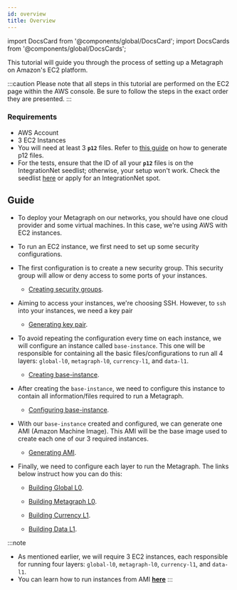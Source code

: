 ```yaml
---
id: overview
title: Overview
---
```

import DocsCard from '@components/global/DocsCard';
import DocsCards from '@components/global/DocsCards';

<intro-end />

This tutorial will guide you through the process of setting up a Metagraph on Amazon's EC2 platform.

:::caution
Please note that all steps in this tutorial are performed on the EC2 page within the AWS console. Be sure to follow the steps in the exact order they are presented.
:::

### Requirements
- AWS Account
- 3 EC2 Instances
- You will need at least 3 **`p12`** files. Refer to [this guide](/sdk/guides/working-with-p12-files) on how to generate p12 files.
- For the tests, ensure that the ID of all your **`p12`** files is on the IntegrationNet seedlist; otherwise, your setup won't work. Check the seedlist [here](https://constellationlabs-dag.s3.us-west-1.amazonaws.com/integrationnet-seedlist) or apply for an IntegrationNet spot.

## Guide
- To deploy your Metagraph on our networks, you should have one cloud provider and some virtual machines. In this case, we're using AWS with EC2 instances.

- To run an EC2 instance, we first need to set up some security configurations.

- The first configuration is to create a new security group. This security group will allow or deny access to some ports of your instances.
  -  [Creating security groups](/sdk/guides/setup-a-metagraph/security-groups).

- Aiming to access your instances, we're choosing SSH. However, to `ssh` into your instances, we need a key pair
  -  [Generating key pair](/sdk/guides/setup-a-metagraph/key-pairs).

- To avoid repeating the configuration every time on each instance, we will configure an instance called `base-instance`. This one will be responsible for containing all the basic files/configurations to run all 4 layers: `global-l0`, `metagraph-l0`, `currency-l1`, and `data-l1`.
  -  [Creating base-instance](/sdk/guides/setup-a-metagraph/base-instance/generating-base-instance).

- After creating the `base-instance`, we need to configure this instance to contain all information/files required to run a Metagraph. 
  -  [Configuring base-instance](/sdk/guides/setup-a-metagraph/base-instance/configuring-base-instance).

- With our `base-instance` created and configured, we can generate one AMI (Amazon Machine Image). This AMI will be the base image used to create each one of our 3 required instances.
  -  [Generating AMI](/sdk/guides/setup-a-metagraph/base-instance/generating-AMI-from-instance).

- Finally, we need to configure each layer to run the Metagraph. The links below instruct how you can do this:
  - [Building Global L0](/sdk/guides/setup-a-metagraph/building-metagraph-instances/building-global-L0-instances).
   
  - [Building Metagraph L0](/sdk/guides/setup-a-metagraph/building-metagraph-instances/building-metagraph-L0-instances).

  - [Building Currency L1](/sdk/guides/setup-a-metagraph/building-metagraph-instances/building-currency-L1-instances).
  
  - [Building Data L1](/sdk/guides/setup-a-metagraph/building-metagraph-instances/building-data-L1-instances).

:::note
- As mentioned earlier, we will require 3 EC2 instances, each responsible for running four layers: `global-l0`, `metagraph-l0`, `currency-l1`, and `data-l1`.
- You can learn how to run instances from AMI **[here](/sdk/guides/setup-a-metagraph/base-instance/launching-instances-from-ami)**
:::

